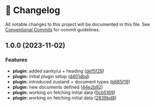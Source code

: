 <!-- markdownlint-disable --><!-- textlint-disable -->

# 📓 Changelog

All notable changes to this project will be documented in this file. See
[Conventional Commits](https://conventionalcommits.org) for commit guidelines.

## 1.0.0 (2023-11-02)

### Features

- **plugin:** added sanity/ui + heading ([def5f29](https://github.com/williamiommi/sanity-plugin-groq-snippet/commit/def5f294ba9d42632029a07517507935f0159485))
- **plugin:** initial plugin setup ([d401dbd](https://github.com/williamiommi/sanity-plugin-groq-snippet/commit/d401dbdb1a32524666fae4df46ec243391b8eecf))
- **plugin:** introduced zustand + document types ([b685f19](https://github.com/williamiommi/sanity-plugin-groq-snippet/commit/b685f196be038fa56de987496fd5f44f68011556))
- **plugin:** new documents defined ([44e2b92](https://github.com/williamiommi/sanity-plugin-groq-snippet/commit/44e2b921a8785ee23810f15859706e0d5c825b3e))
- **plugin:** working on fetching initial data ([0cb5169](https://github.com/williamiommi/sanity-plugin-groq-snippet/commit/0cb516918c07e83806fab1976f5966279eee03b0))
- **plugin:** working on fetching initial data ([2839bd8](https://github.com/williamiommi/sanity-plugin-groq-snippet/commit/2839bd82434e4f2cd1021f000b28b3b4ad3d9bb4))
